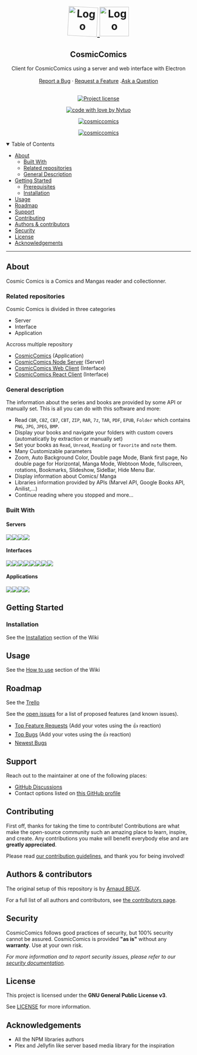 <h1 align="center">
<style>
  .rotate {
    animation: rotation 10s;
}
.linear {
    animation-timing-function: linear;
}
.infinite {
    animation-iteration-count: infinite;
}
@keyframes rotation {
    from {
        transform: rotate(0deg);
    }
    to {
        transform: rotate(359deg);
    }
}
  </style>
  <a href="https://github.com/Nytuo/CosmicComics">
    <img class="rotate linear infinite" src="https://nytuo.fr/images/logo_cc.png" alt="Logo" width="auto" height="80">
    <img src="https://nytuo.fr/images/LogoTxt_cc.png" alt="Logo" width="auto" height="80">
  </a>
</h1>
<div align="center">
<h2>CosmicComics</h2>
  Client for CosmicComics using a server and web interface with Electron
  <br />
  <br />
  <a href="https://github.com/Nytuo/CosmicComics/issues/new?assignees=&labels=bug&template=01_BUG_REPORT.md&title=bug%3A+">Report a Bug</a>
  ·
  <a href="https://github.com/Nytuo/CosmicComics/issues/new?assignees=&labels=enhancement&template=02_FEATURE_REQUEST.md&title=feat%3A+">Request a Feature</a>
  .<a href="https://github.com/Nytuo/CosmicComics/discussions">Ask a Question</a>

</div>

<div align="center">
<br />

[![Project license](https://img.shields.io/github/license/Nytuo/CosmicComics.svg?style=flat-square)](LICENSE)

[![code with love by Nytuo](https://img.shields.io/badge/%3C%2F%3E%20with%20%E2%99%A5%20by-Nytuo-ff1414.svg?style=flat-square)](https://github.com/Nytuo)

[![cosmiccomics](https://snapcraft.io/cosmiccomics/badge.svg)](https://snapcraft.io/cosmiccomics)

[![cosmiccomics](https://snapcraft.io/cosmiccomics/trending.svg?name=0)](https://snapcraft.io/cosmiccomics)

</div>

<details open="open">
<summary>Table of Contents</summary>

- [About](#about)
  - [Built With](#built-with)
  - [Related repositories](#related-repositories)
  - [General Description](#general-description)
- [Getting Started](#getting-started)
  - [Prerequisites](#prerequisites)
  - [Installation](#installation)
- [Usage](#usage)
- [Roadmap](#roadmap)
- [Support](#support)
- [Contributing](#contributing)
- [Authors & contributors](#authors--contributors)
- [Security](#security)
- [License](#license)
- [Acknowledgements](#acknowledgements)

</details>

---

## About

Cosmic Comics is a Comics and Mangas reader and collectionner.  

### Related repositories
Cosmic Comics is divided in three categories
- Server
- Interface
- Application

Accross multiple repository
- [CosmicComics](https://github.com/Nytuo/CosmicComics) (Application)
- [CosmicComics Node Server](https://github.com/NytuoIndustries/CosmicComicsNodeServer) (Server)
- [CosmicComics Web Client](https://github.com/NytuoIndustries/CosmicComicsWebClient) (Interface)
- [CosmicComics React Client](https://github.com/NytuoIndustries/CosmicComicsReactClient) (Interface)

### General description
The information about the series and books are provided by some API or manually set.
This is all you can do with this software and more:
- Read `CBR`, `CBZ`, `CB7`, `CBT`, `ZIP`, `RAR`, `7z`, `TAR`, `PDF`, `EPUB`, `Folder` which contains `PNG`, `JPG`, `JPEG`, `BMP`.
- Display your books and navigate your folders with custom covers (automaticatly by extraction or manually set)
- Set your books as `Read`, `Unread`, `Reading` or `favorite` and `note` them.
- Many Customizable parameters
- Zoom, Auto Background Color, Double page Mode, Blank first page, No double page for Horizontal, Manga Mode, Webtoon Mode, fullscreen, rotations, Bookmarks, Slideshow, SideBar, Hide Menu Bar.
- Display information about Comics/ Manga
- Libraries information provided by APIs (Marvel API, Google Books API, Anilist,...)
- Continue reading where you stopped and more...

### Built With
#### Servers
<div style="display: flex; align-item: center">
  <img src="https://img.shields.io/badge/NPM-black?style=for-the-badge&logo=npm"/>
<img src="https://img.shields.io/badge/NodeJS-black?style=for-the-badge&logo=node.js"/>
  <img src="https://img.shields.io/badge/Express-black?style=for-the-badge&logo=express"/>
  <img src="https://img.shields.io/badge/JavaScript-black?style=for-the-badge&logo=javascript"/>

</div>

#### Interfaces
<div style="display: flex; align-item: center">
  <img src="https://img.shields.io/badge/NPM-black?style=for-the-badge&logo=npm"/>
<img src="https://img.shields.io/badge/NodeJS-black?style=for-the-badge&logo=node.js"/>
<img src="https://img.shields.io/badge/React-black?style=for-the-badge&logo=React"/>
<img src="https://img.shields.io/badge/vite-black?style=for-the-badge&logo=vite"/>
  <img src="https://img.shields.io/badge/typeScript-black?style=for-the-badge&logo=typescript"/>
  <img src="https://img.shields.io/badge/JavaScript-black?style=for-the-badge&logo=javascript"/>
<img src="https://img.shields.io/badge/html5-black?style=for-the-badge&logo=html5"/>
<img src="https://img.shields.io/badge/css3-black?style=for-the-badge&logo=css3"/>
</div>

#### Applications
<div style="display: flex; align-item: center">
  <img src="https://img.shields.io/badge/NPM-black?style=for-the-badge&logo=npm"/>
<img src="https://img.shields.io/badge/NodeJS-black?style=for-the-badge&logo=node.js"/>
<img src="https://img.shields.io/badge/ELECTRON-black?style=for-the-badge&logo=electron"/>
  <img src="https://img.shields.io/badge/JavaScript-black?style=for-the-badge&logo=javascript"/>
</div>

## Getting Started

### Installation

See the <a href="https://github.com/Nytuo/CosmicComics/wiki/Installation">Installation</a> section of the Wiki

## Usage

See the <a href="https://github.com/Nytuo/CosmicComics/wiki/How-to-use">How to use</a> section of the Wiki

## Roadmap

See the [Trello](https://trello.com/b/7KvcYa8n/cosmiccomics) 

See the [open issues](https://github.com/Nytuo/CosmicComics/issues) for a list of proposed features (and known issues).

- [Top Feature Requests](https://github.com/Nytuo/CosmicComics/issues?q=label%3Aenhancement+is%3Aopen+sort%3Areactions-%2B1-desc) (Add your votes using the 👍 reaction)
- [Top Bugs](https://github.com/Nytuo/CosmicComics/issues?q=is%3Aissue+is%3Aopen+label%3Abug+sort%3Areactions-%2B1-desc) (Add your votes using the 👍 reaction)
- [Newest Bugs](https://github.com/Nytuo/CosmicComics/issues?q=is%3Aopen+is%3Aissue+label%3Abug)

## Support

Reach out to the maintainer at one of the following places:

- [GitHub Discussions](https://github.com/Nytuo/CosmicComics/discussions)
- Contact options listed on [this GitHub profile](https://github.com/Nytuo)


## Contributing

First off, thanks for taking the time to contribute! Contributions are what make the open-source community such an amazing place to learn, inspire, and create. Any contributions you make will benefit everybody else and are **greatly appreciated**.


Please read [our contribution guidelines](docs/CONTRIBUTING.md), and thank you for being involved!

## Authors & contributors

The original setup of this repository is by [Arnaud BEUX](https://github.com/Nytuo).

For a full list of all authors and contributors, see [the contributors page](https://github.com/Nytuo/CosmicComics/contributors).

## Security

CosmicComics follows good practices of security, but 100% security cannot be assured.
CosmicComics is provided **"as is"** without any **warranty**. Use at your own risk.

_For more information and to report security issues, please refer to our [security documentation](docs/SECURITY.md)._

## License

This project is licensed under the **GNU General Public License v3**.

See [LICENSE](LICENSE) for more information.

## Acknowledgements

- All the NPM libraries authors   
- Plex and Jellyfin like server based media library for the inspiration
